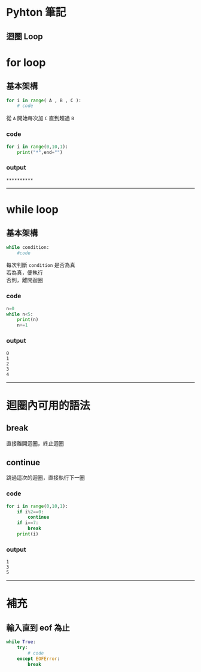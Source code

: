 # **Pyhton 筆記**  
## 迴圈 Loop  

# for loop  
## 基本架構  

```python
for i in range( A , B , C ):
    # code
```

從 `A` 開始每次加 `C` 直到超過 `B`  

### code  
```python
for i in range(0,10,1):
    print("*",end="")
```

### output  
```
**********
```

---

# while loop  
## 基本架構  

```python
while condition:
	#code
```

每次判斷 `condition` 是否為真  
若為真，便執行  
否則，離開迴圈  

### code  
```python
n=0
while n<5:
    print(n)
    n+=1
```

### output  
```
0
1
2
3
4
```

---

# 迴圈內可用的語法  

## break  
直接離開迴圈，終止迴圈  

## continue  
跳過這次的迴圈，直接執行下一圈  

### code  
```python
for i in range(0,10,1):
    if i%2==0:
        continue
    if i==7:
        break
    print(i)
```

### output  
```
1
3
5
```

---

# 補充  

## 輸入直到 eof 為止  

```python
while True:
    try: 
        # code
    except EOFError:
        break
```
